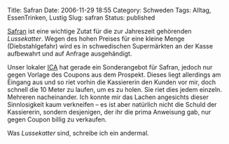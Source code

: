 Title: Safran
Date: 2006-11-29 18:55
Category: Schweden
Tags: Alltag, EssenTrinken, Lustig
Slug: safran
Status: published

[Safran](http://de.wikipedia.org/wiki/Safran) ist eine wichtige Zutat
für die zur Jahreszeit gehörenden *Lussekatter*. Wegen des hohen Preises
für eine kleine Menge (Diebstahlgefahr) wird es in schwedischen
Supermärkten an der Kasse aufbewahrt und auf Anfrage ausgehändigt.

Unser lokaler
[ICA](http://de.wikipedia.org/wiki/Ink%C3%B6pscentralernas_Aktiebolag)
hat gerade ein Sonderangebot für Safran, jedoch nur gegen Vorlage des
Coupons aus dem Prospekt. Dieses liegt allerdings am Eingang aus und so
riet vorhin die Kassiererin den Kunden vor mir, doch schnell die 10
Meter zu laufen, um es zu holen. Sie riet dies jedem einzeln. Mehreren
nacheinander. Ich konnte mir das Lachen angesichts dieser Sinnlosigkeit
kaum verkneifen – es ist aber natürlich nicht die Schuld der
Kassiererin, sondern desjenigen, der ihr die prima Anweisung gab, nur
gegen Coupon billig zu verkaufen.

Was *Lussekatter* sind, schreibe ich ein andermal.

